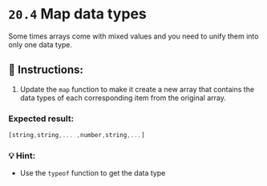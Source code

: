 # `20.4` Map data types

Some times arrays come with mixed values and you need to unify them into only one data type.

## 📝 Instructions:

1. Update the `map` function to make it create a new array that contains the data types of each corresponding item from the original array.

### Expected result:

```js
[string,string,... ,number,string,...]
```

### 💡 Hint:

+ Use the `typeof` function to get the data type
